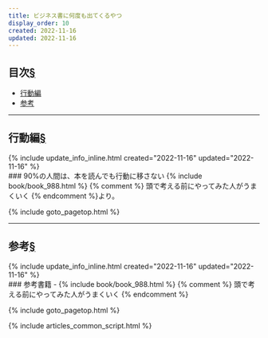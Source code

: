 ```yaml
---
title: ビジネス書に何度も出てくるやつ
display_order: 10
created: 2022-11-16
updated: 2022-11-16
---
```


## <a name="index">目次</a><a class="heading-anchor-permalink" href="#目次">§</a>

<ul id="index_ul">
<li><a href="#行動編">行動編</a></li>
<li><a href="#参考">参考</a></li>
</ul>

* * *
## <a name="行動編">行動編</a><a class="heading-anchor-permalink" href="#行動編">§</a>
<div class="chapter-updated">{% include update_info_inline.html created="2022-11-16" updated="2022-11-16" %}</div>
### 90%の人間は、本を読んでも行動に移さない
{% include book/book_988.html %} {% comment %} 頭で考える前にやってみた人がうまくいく {% endcomment %}より。

{% include goto_pagetop.html %}

* * *
## <a name="参考">参考</a><a class="heading-anchor-permalink" href="#参考">§</a>
<div class="chapter-updated">{% include update_info_inline.html created="2022-11-16" updated="2022-11-16" %}</div>
### 参考書籍
- {% include book/book_988.html %} {% comment %} 頭で考える前にやってみた人がうまくいく {% endcomment %}

{% include goto_pagetop.html %}

{% include articles_common_script.html %}
